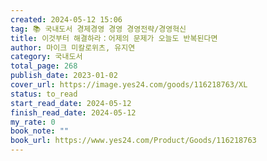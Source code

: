 ```yaml
---
created: 2024-05-12 15:06
tag: 📚 국내도서 경제경영 경영 경영전략/경영혁신
title: 이것부터 해결하라：어제의 문제가 오늘도 반복된다면
author: 마이크 미칼로위츠, 유지연
category: 국내도서
total_page: 268
publish_date: 2023-01-02
cover_url: https://image.yes24.com/goods/116218763/XL
status: to_read
start_read_date: 2024-05-12
finish_read_date: 2024-05-12
my_rate: 0
book_note: ""
book_url: https://www.yes24.com/Product/Goods/116218763
---
```



